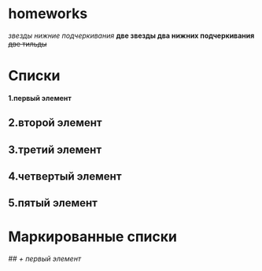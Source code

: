 # homeworks
*звезды нижние подчеркивания* **две звезды два нижних подчеркивания** ~~две тильды~~
# Списки
#### 1.первый элемент
## 2.второй элемент
## 3.третий элемент
## 4.четвертый элемент
## 5.пятый элемент
# Маркированные списки
*## + первый элемент*

